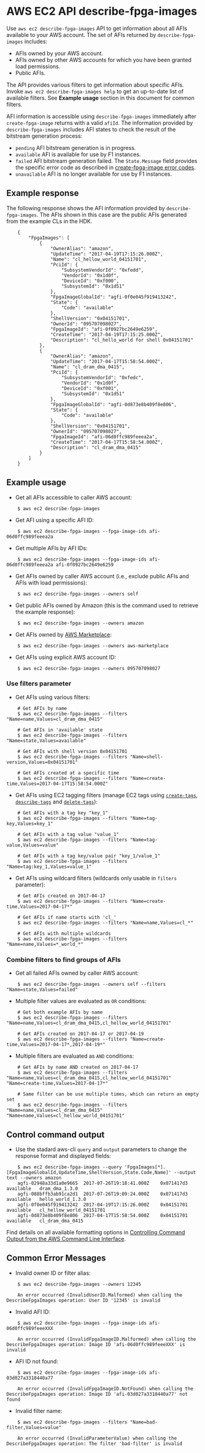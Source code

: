 # AWS EC2 API describe-fpga-images

Use `aws ec2 describe-fpga-images` API to get information about all AFIs available to your AWS account.  The set of AFIs returned by `describe-fpga-images` includes:

* AFIs owned by your AWS account.
* AFIs owned by other AWS accounts for which you have been granted load permissions.
* Public AFIs.

The API provides various filters to get information about specific AFIs.  Invoke `aws ec2 describe-fpga-images help` to get an up-to-date list of available filters.  See **Example usage** section in this document for common filters.

AFI information is accessible using `describe-fpga-images` immediately after `create-fpga-image` returns with a valid `afiId`.  The information provided by `describe-fpga-images` includes AFI states to check the result of the bitstream generation process:

* `pending` AFI bitstream generation is in progress.
* `available` AFI is available for use by F1 instances.
* `failed` AFI bitstream generation failed.  The `State.Message` field provides the specific error code as described in [create-fpga-image error codes](create_fpga_image_error_codes.md).
* `unavailable` AFI is no longer available for use by F1 instances.


## Example response

The following response shows the AFI information provided by `describe-fpga-images`.  The AFIs shown in this case are the public AFIs generated from the example CLs in the HDK.

```
    {
        "FpgaImages": [
            {
                "OwnerAlias": "amazon",
                "UpdateTime": "2017-04-19T17:15:26.000Z",
                "Name": "cl_hellow_world_04151701",
                "PciId": {
                    "SubsystemVendorId": "0xfedd",
                    "VendorId": "0x1d0f",
                    "DeviceId": "0xf000",
                    "SubsystemId": "0x1d51"
                },
                "FpgaImageGlobalId": "agfi-0f0e045f919413242",
                "State": {
                    "Code": "available"
                },
                "ShellVersion": "0x04151701",
                "OwnerId": "095707098027",
                "FpgaImageId": "afi-0f0927bc2649e6259",
                "CreateTime": "2017-04-19T17:15:25.000Z",
                "Description": "cl_hello_world for shell 0x04151701"
            },
            {
                "OwnerAlias": "amazon",
                "UpdateTime": "2017-04-17T15:58:54.000Z",
                "Name": "cl_dram_dma_0415",
                "PciId": {
                    "SubsystemVendorId": "0xfedc",
                    "VendorId": "0x1d0f",
                    "DeviceId": "0xf001",
                    "SubsystemId": "0x1d51"
                },
                "FpgaImageGlobalId": "agfi-0d873e8b409f8e806",
                "State": {
                    "Code": "available"
                },
                "ShellVersion": "0x04151701",
                "OwnerId": "095707098027",
                "FpgaImageId": "afi-06d0ffc989feeea2a",
                "CreateTime": "2017-04-17T15:58:54.000Z",
                "Description": "cl_dram_dma_0415"
            }
        ]
    }
```

## Example usage

* Get all AFIs accessible to caller AWS account:
```
    $ aws ec2 describe-fpga-images
```

* Get AFI using a specific AFI ID:
```
    $ aws ec2 describe-fpga-images --fpga-image-ids afi-06d0ffc989feeea2a
```

* Get multiple AFIs by AFI IDs:
```
    $ aws ec2 describe-fpga-images --fpga-image-ids afi-06d0ffc989feeea2a afi-0f0927bc2649e6259
```

* Get AFIs owned by caller AWS account (i.e., exclude public AFIs and AFIs with load permissions):
```
    $ aws ec2 describe-fpga-images --owners self
```

* Get public AFIs owned by Amazon (this is the command used to retrieve the example response):
```
    $ aws ec2 describe-fpga-images --owners amazon
```

* Get AFIs owned by [AWS Marketplace](https://aws.amazon.com/marketplace):
```
    $ aws ec2 describe-fpga-images --owners aws-marketplace
```

* Get AFIs using explicit AWS account ID:
```
    $ aws ec2 describe-fpga-images --owners 095707098027
```

### Use filters parameter

* Get AFIs using various filters:
```
    # Get AFIs by name
    $ aws ec2 describe-fpga-images --filters "Name=name,Values=cl_dram_dma_0415"

    # Get AFIs in 'available' state
    $ aws ec2 describe-fpga-images --filters "Name=state,Values=available"

    # Get AFIs with shell version 0x04151701
    $ aws ec2 describe-fpga-images --filters "Name=shell-version,Values=0x04151701"

    # Get AFIs created at a specific time
    $ aws ec2 describe-fpga-images --filters "Name=create-time,Values=2017-04-17T15:58:54.000Z"
```

* Get AFIs using EC2 tagging filters (manage EC2 tags using
[`create-tags`](https://docs.aws.amazon.com/cli/latest/reference/ec2/create-tags.html),
[`describe-tags`](https://docs.aws.amazon.com/cli/latest/reference/ec2/describe-tags.html)
and [`delete-tags`](https://docs.aws.amazon.com/cli/latest/reference/ec2/delete-tags.html)):
```
    # Get AFIs with a tag key "key_1"
    $ aws ec2 describe-fpga-images --filters "Name=tag-key,Values=key_1"

    # Get AFIs with a tag value "value_1"
    $ aws ec2 describe-fpga-images --filters "Name=tag-value,Values=value"

    # Get AFIs with a tag key/value pair "key_1/value_1"
    $ aws ec2 describe-fpga-images --filters "Name=tag:key_1,Values=value_1"
```

* Get AFIs using wildcard filters (wildcards only usable in `filters` parameter):
```
    # Get AFIs created on 2017-04-17
    $ aws ec2 describe-fpga-images --filters "Name=create-time,Values=2017-04-17*"

    # Get AFIs if name starts with 'cl_'
    $ aws ec2 describe-fpga-images --filters "Name=name,Values=cl_*"

    # Get AFIs with multiple wildcards
    $ aws ec2 describe-fpga-images --filters "Name=name,Values=*_world_*"
```


### Combine filters to find groups of AFIs

* Get all failed AFIs owned by caller AWS account:
```
    $ aws ec2 describe-fpga-images --owners self --filters "Name=state,Values=failed"
```

* Multiple filter values are evaluated as `OR` conditions:
```
    # Get both example AFIs by name
    $ aws ec2 describe-fpga-images --filters "Name=name,Values=cl_dram_dma_0415,cl_hellow_world_04151701"

    # Get AFIs created on 2017-04-17 or 2017-04-19
    $ aws ec2 describe-fpga-images --filters "Name=create-time,Values=2017-04-17*,2017-04-19*"
```

* Multiple filters are evaluated as `AND` conditions:
```
    # Get AFIs by name AND created on 2017-04-17
    $ aws ec2 describe-fpga-images --filters "Name=name,Values=cl_dram_dma_0415,cl_hellow_world_04151701" "Name=create-time,Values=2017-04-17*"

    # Same filter can be use multiple times, which can return an empty set
    $ aws ec2 describe-fpga-images --filters "Name=name,Values=cl_dram_dma_0415" "Name=name,Values=cl_hellow_world_04151701"
```

## Control command output

* Use the stadard aws-cli `query` and `output` parameters to change the response format and displayed fields:
```
    $ aws ec2 describe-fpga-images --query 'FpgaImages[*].[FpgaImageGlobalId,UpdateTime,ShellVersion,State.Code,Name]' --output text --owners amazon
    agfi-02948a33d1a0e9665	2017-07-26T19:18:41.000Z	0x071417d3	available	dram_dma_1.3.0
    agfi-088bffb3ab91ca2d1	2017-07-26T19:09:24.000Z	0x071417d3	available	hello_world_1.3.0
    agfi-0f0e045f919413242	2017-04-19T17:15:26.000Z	0x04151701	available	cl_hellow_world_04151701
    agfi-0d873e8b409f8e806	2017-04-17T15:58:54.000Z	0x04151701	available	cl_dram_dma_0415
```

Find details on all available formatting options in [Controlling Command Output from the AWS Command Line Interface](http://docs.aws.amazon.com/cli/latest/userguide/controlling-output.html).

## Common Error Messages


* Invalid owner ID or filter alias:
```
    $ aws ec2 describe-fpga-images --owners 12345

    An error occurred (InvalidUserID.Malformed) when calling the DescribeFpgaImages operation: User ID '12345' is invalid
```

* Invalid AFI ID:
```
    $ aws ec2 describe-fpga-images --fpga-image-ids afi-06d0ffc989feeeXXX

    An error occurred (InvalidFpgaImageID.Malformed) when calling the DescribeFpgaImages operation: Image ID 'afi-06d0ffc989feeeXXX' is invalid
```

* AFI ID not found:
```
    $ aws ec2 describe-fpga-images --fpga-image-ids afi-03d027a3318440a77

    An error occurred (InvalidFpgaImageID.NotFound) when calling the DescribeFpgaImages operation: Image ID 'afi-03d027a3318440a77' not found
```

* Invalid filter name:
```
    $ aws ec2 describe-fpga-images --filters "Name=bad-filter,Values=value"

    An error occurred (InvalidParameterValue) when calling the DescribeFpgaImages operation: The filter 'bad-filter' is invalid
```
